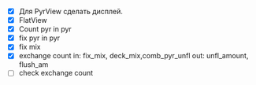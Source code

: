 - [x]  Для PyrView сделать дисплей.
- [x] FlatView
- [x] Count pyr in pyr
- [x] fix   pyr in pyr
- [x] fix mix
- [x] exchange count in: fix_mix, deck_mix,comb_pyr_unfl out: unfl_amount, flush_am
- [ ] check exchange count